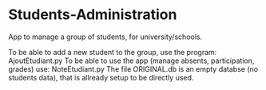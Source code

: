 # Students-Administration
App to manage a group of students, for university/schools.

To be able to add a new student to the group, use the program: AjoutEtudiant.py
To be able to use the app (manage absents, participation, grades) use: NoteEtudiant.py
The file ORIGINAL.db is an empty databse (no students data), that is allready setup to be directly used.
